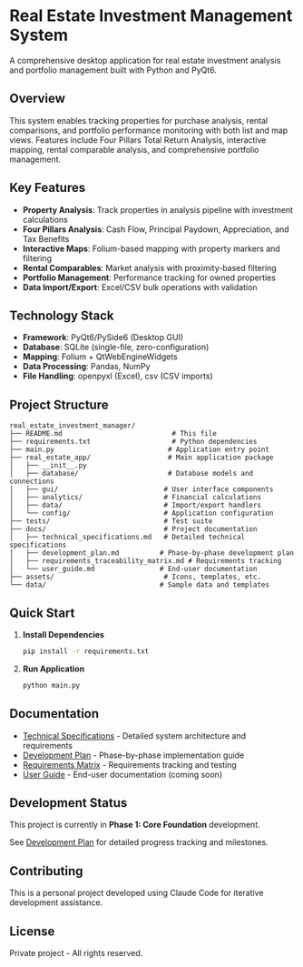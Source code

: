 # Real Estate Investment Management System

A comprehensive desktop application for real estate investment analysis and portfolio management built with Python and PyQt6.

## Overview

This system enables tracking properties for purchase analysis, rental comparisons, and portfolio performance monitoring with both list and map views. Features include Four Pillars Total Return Analysis, interactive mapping, rental comparable analysis, and comprehensive portfolio management.

## Key Features

- **Property Analysis**: Track properties in analysis pipeline with investment calculations
- **Four Pillars Analysis**: Cash Flow, Principal Paydown, Appreciation, and Tax Benefits
- **Interactive Maps**: Folium-based mapping with property markers and filtering
- **Rental Comparables**: Market analysis with proximity-based filtering
- **Portfolio Management**: Performance tracking for owned properties
- **Data Import/Export**: Excel/CSV bulk operations with validation

## Technology Stack

- **Framework**: PyQt6/PySide6 (Desktop GUI)
- **Database**: SQLite (single-file, zero-configuration)
- **Mapping**: Folium + QtWebEngineWidgets
- **Data Processing**: Pandas, NumPy
- **File Handling**: openpyxl (Excel), csv (CSV imports)

## Project Structure

```
real_estate_investment_manager/
├── README.md                           # This file
├── requirements.txt                    # Python dependencies
├── main.py                            # Application entry point
├── real_estate_app/                   # Main application package
│   ├── __init__.py
│   ├── database/                      # Database models and connections
│   ├── gui/                          # User interface components
│   ├── analytics/                    # Financial calculations
│   ├── data/                         # Import/export handlers
│   └── config/                       # Application configuration
├── tests/                            # Test suite
├── docs/                             # Project documentation
│   ├── technical_specifications.md   # Detailed technical specifications
│   ├── development_plan.md          # Phase-by-phase development plan
│   ├── requirements_traceability_matrix.md # Requirements tracking
│   └── user_guide.md                # End-user documentation
├── assets/                           # Icons, templates, etc.
└── data/                            # Sample data and templates
```

## Quick Start

1. **Install Dependencies**
   ```bash
   pip install -r requirements.txt
   ```

2. **Run Application**
   ```bash
   python main.py
   ```

## Documentation

- [Technical Specifications](docs/technical_specifications.md) - Detailed system architecture and requirements
- [Development Plan](docs/development_plan.md) - Phase-by-phase implementation guide  
- [Requirements Matrix](docs/requirements_traceability_matrix.md) - Requirements tracking and testing
- [User Guide](docs/user_guide.md) - End-user documentation (coming soon)

## Development Status

This project is currently in **Phase 1: Core Foundation** development.

See [Development Plan](docs/development_plan.md) for detailed progress tracking and milestones.

## Contributing

This is a personal project developed using Claude Code for iterative development assistance.

## License

Private project - All rights reserved.
